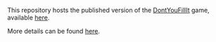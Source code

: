 This repository hosts the published version of the [DontYouFillIt](https://sigill.github.io/dontyoufillit/) game, available [here](https://sigill.github.io/dontyoufillit/).

More details can be found [here](https://github.com/Sigill/dontyoufillit-web).

